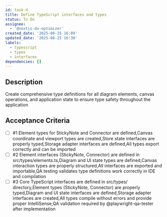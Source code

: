 ```yaml
---
id: task-4
title: Define TypeScript interfaces and types
status: To Do
assignee:
  - '@nextjs-dx-optimizer'
created_date: '2025-08-25 16:09'
updated_date: '2025-08-25 16:30'
labels:
  - typescript
  - types
  - interfaces
dependencies: []
---
```


## Description

Create comprehensive type definitions for all diagram elements, canvas operations, and application state to ensure type safety throughout the application

## Acceptance Criteria
<!-- AC:BEGIN -->
- [ ] #1 Element types for StickyNote and Connector are defined,Canvas coordinate and viewport types are created,Store state interfaces are properly typed,Storage adapter interfaces are defined,All types export correctly and can be imported
- [ ] #2 Element interfaces (StickyNote, Connector) are defined in src/types/elements.ts,Diagram and UI state types are defined,Canvas interaction types are properly structured,All interfaces are exported and importable,QA testing validates type definitions work correctly in IDE and compilation
- [ ] #3 Core TypeScript interfaces are defined in src/types/ directory,Element types (StickyNote, Connector) are properly typed,Diagram and UI state interfaces are defined,Storage adapter interfaces are created,All types compile without errors and provide proper IntelliSense,QA validation required by @playwright-qa-tester after implementation
<!-- AC:END -->
